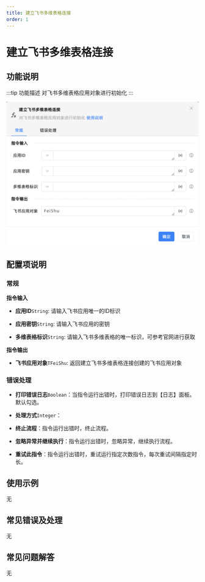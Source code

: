 ```yaml
---
title: 建立飞书多维表格连接
order: 1
---
```


# 建立飞书多维表格连接

## 功能说明

:::tip 功能描述
对飞书多维表格应用对象进行初始化
:::

![建立飞书多维表格连接](../../../../assets/建立飞书多维表格连接_command.png)

## 配置项说明

### 常规

**指令输入**

- **应用ID**`String`: 请输入飞书应用唯一的ID标识

- **应用密钥**`String`: 请输入飞书应用的密钥

- **多维表格标识**`String`: 请输入飞书多维表格的唯一标识，可参考官网进行获取


**指令输出**

- **飞书应用对象**`TFeiShu`: 返回建立飞书多维表格连接创建的飞书应用对象

### 错误处理

- **打印错误日志**`Boolean`：当指令运行出错时，打印错误日志到【日志】面板。默认勾选。

- **处理方式**`Integer`：

 - **终止流程**：指令运行出错时，终止流程。

 - **忽略异常并继续执行**：指令运行出错时，忽略异常，继续执行流程。

 - **重试此指令**：指令运行出错时，重试运行指定次数指令，每次重试间隔指定时长。

## 使用示例
无

## 常见错误及处理

无

## 常见问题解答

无

